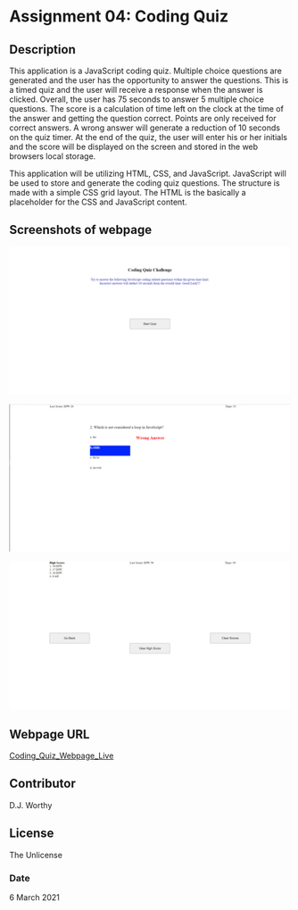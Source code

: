 # Assignment 04:  Coding Quiz

## Description
This application is a JavaScript coding quiz.  Multiple choice questions are generated and the user has the opportunity to answer the questions.  This is a timed quiz and the user will receive a response when the answer is clicked.  Overall, the user has 75 seconds to answer 5 multiple choice questions.  The score is a calculation of time left on the clock at the time of the answer and getting the question correct.  Points are only received for correct answers.  A wrong answer will generate a reduction of 10 seconds on the quiz timer.  At the end of the quiz, the user will enter his or her initials and the score will be displayed on the screen and stored in the web browsers local storage.    

This application will be utilizing HTML, CSS, and JavaScript.  JavaScript will be used to store and generate the coding quiz questions.  The structure is made with a simple CSS grid layout.  The HTML is the basically a placeholder for the CSS and JavaScript content.

## Screenshots of webpage

![Start web page](./assets/images/coding_quiz_start_screen.jpeg)

![Wrong answer page](./assets/images/coding_quiz_wrong_answer_screen.png)

![Show High Scores](./assets/images/coding_quiz_end_hi_scores.jpeg)

## Webpage URL

[Coding_Quiz_Webpage_Live](https://djavanw.github.io/code_quiz)

## Contributor
D.J. Worthy

## License
The Unlicense

### Date
6 March 2021
